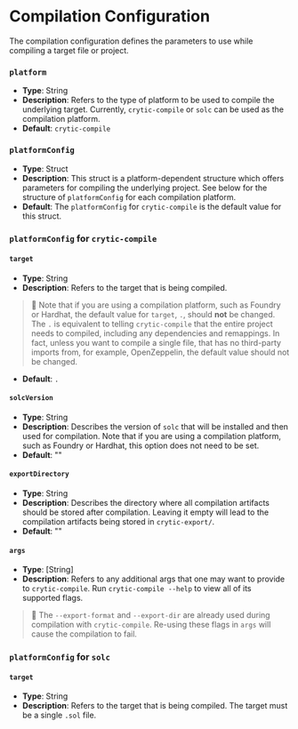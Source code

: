 # Compilation Configuration

The compilation configuration defines the parameters to use while compiling a target file or project.

### `platform`
- **Type**: String
- **Description**: Refers to the type of platform to be used to compile the underlying target. Currently, 
`crytic-compile` or `solc` can be used as the compilation platform.
- **Default**: `crytic-compile`

### `platformConfig`
- **Type**: Struct
- **Description**: This struct is a platform-dependent structure which offers parameters for compiling the underlying project.
See below for the structure of `platformConfig` for each compilation platform.
- **Default**: The `platformConfig` for `crytic-compile` is the default value for this struct.

### `platformConfig` for `crytic-compile`

#### `target`
- **Type**: String
- **Description**: Refers to the target that is being compiled. 
> 🚩 Note that if you are using a compilation platform, such as Foundry or Hardhat, the default value for `target`, `.`,
> should **not** be changed. The `.` is equivalent to telling `crytic-compile` that the entire project needs to compiled,
> including any dependencies and remappings. In fact, unless you want to compile a single file, that has no third-party 
> imports from, for example, OpenZeppelin, the default value should not be changed.
- **Default**: `.`

#### `solcVersion`
- **Type**: String
- **Description**: Describes the version of `solc` that will be installed and then used for compilation. Note that if you
are using a compilation platform, such as Foundry or Hardhat, this option does not need to be set.
- **Default**: ""

#### `exportDirectory`
- **Type**: String
- **Description**: Describes the directory where all compilation artifacts should be stored after compilation. Leaving it
empty will lead to the compilation artifacts being stored in `crytic-export/`.
- **Default**: ""

#### `args`
- **Type**: [String]
- **Description**: Refers to any additional args that one may want to provide to `crytic-compile`. Run `crytic-compile --help`
to view all of its supported flags.
> 🚩 The `--export-format` and `--export-dir` are already used during compilation with `crytic-compile`. 
> Re-using these flags in `args` will cause the compilation to fail.

### `platformConfig` for `solc`

#### `target`
- **Type**: String
- **Description**: Refers to the target that is being compiled. The target must be a single `.sol` file.